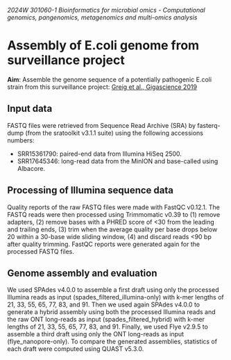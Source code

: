 *2024W 301060-1 Bioinformatics for microbial omics - Computational genomics, pangenomics, metagenomics and multi-omics analysis*

# Assembly of E.coli genome from surveillance project

**Aim**: Assemble the genome sequence of a potentially pathogenic E.coli strain from this surveillance project: [Greig et al., Gigascience 2019](https://pubmed.ncbi.nlm.nih.gov/31433830/)

## Input data

FASTQ files were retrieved from Sequence Read Archive (SRA) by fasterq-dump (from the sratoolkit v3.1.1 suite) using the following accessions numbers:

- SRR15361790: paired-end data from Illumina HiSeq 2500.
- SRR17645346: long-read data from the MinION and base-called using Albacore. 

## Processing of Illumina sequence data

Quality reports of the raw FASTQ files were made with FastQC v0.12.1. The FASTQ reads were then processed using Trimmomatic v0.39 to (1) remove adapters, (2) remove bases with a PHRED score of <30 from the leading and trailing ends, (3) trim when the average quality per base drops below 20 within a 30-base wide sliding window, (4) and discard reads <90 bp after quality trimming. FastQC reports were generated again for the processed FASTQ files.

## Genome assembly and evaluation

We used SPAdes v4.0.0 to assemble a first draft using only the processed Illumina reads as input (spades_filtered_illumina-only) with k-mer lengths of 21, 33, 55, 65, 77, 83, and 91. Then we used again SPAdes v4.0.0 to generate a hybrid assembly using both the processed Illumina reads and the raw ONT long-reads as input (spades_filtered_hybrid) with k-mer lengths of 21, 33, 55, 65, 77, 83, and 91. Finally, we used Flye v2.9.5 to assemble a third draft using only the ONT long-reads as input (flye_nanopore-only). To compare the generated assemblies, statistics of each draft were computed using QUAST v5.3.0.
